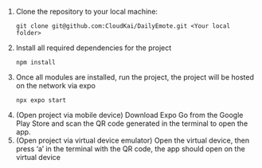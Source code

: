 1. Clone the repository to your local machine:
   ```
   git clone git@github.com:CloudKai/DailyEmote.git <Your local folder>
   ```
2. Install all required dependencies for the project
   ```
   npm install
   ```
3. Once all modules are installed, run the project, the project will be hosted on the network via expo
   ```
   npx expo start
   ```
4. (Open project via mobile device) Download Expo Go from the Google Play Store and scan the QR code generated in the terminal to open the app. 
5. (Open project via virtual device emulator) Open the virtual device, then press ‘a’ in the terminal with the QR code, the app should open on the virtual device

